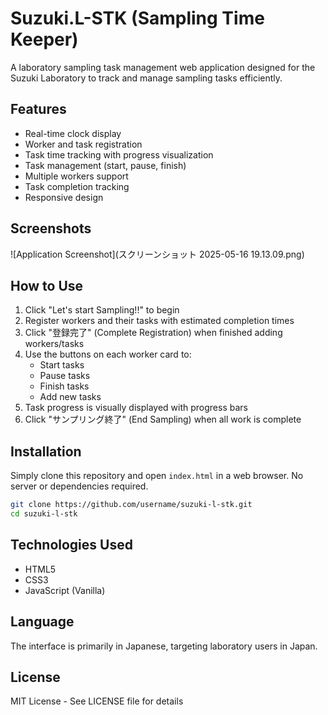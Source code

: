 # Suzuki.L-STK (Sampling Time Keeper)

A laboratory sampling task management web application designed for the Suzuki Laboratory to track and manage sampling tasks efficiently.

## Features

- Real-time clock display
- Worker and task registration
- Task time tracking with progress visualization
- Task management (start, pause, finish)
- Multiple workers support
- Task completion tracking
- Responsive design

## Screenshots

![Application Screenshot](スクリーンショット 2025-05-16 19.13.09.png)

## How to Use

1. Click "Let's start Sampling!!" to begin
2. Register workers and their tasks with estimated completion times
3. Click "登録完了" (Complete Registration) when finished adding workers/tasks
4. Use the buttons on each worker card to:
   - Start tasks
   - Pause tasks
   - Finish tasks
   - Add new tasks
5. Task progress is visually displayed with progress bars
6. Click "サンプリング終了" (End Sampling) when all work is complete

## Installation

Simply clone this repository and open `index.html` in a web browser. No server or dependencies required.

```bash
git clone https://github.com/username/suzuki-l-stk.git
cd suzuki-l-stk
```

## Technologies Used

- HTML5
- CSS3
- JavaScript (Vanilla)

## Language

The interface is primarily in Japanese, targeting laboratory users in Japan.

## License

MIT License - See LICENSE file for details
